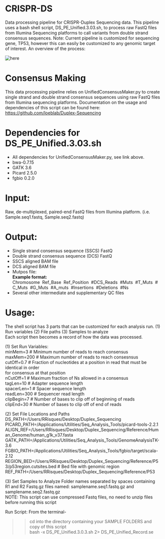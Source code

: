 # CRISPR-DS
Data processing pipeline for CRISPR-Duplex Sequencing data. This pipeline uses
a bash shell script, DS_PE_Unified.3.03.sh, to process raw FastQ files from Illumina
Sequencing platforms to call variants from double strand consensus sequences. 
Note: Current pipeline is customized for sequencing gene, TP53, however this can
easily be customized to any genomic target of interest. 
An overview of the process:

![here](https://github.com/risqueslab/CRISPR-DS/blob/master/CRISPR-DS_data_processing.png)



# Consensus Making
This data processing pipeline relies on UnifiedConsensusMaker.py to create single strand and double strand consensus sequences using raw FastQ files from Illumina sequencing platforms. Documentation on the usage and dependencies of this script can be found here: https://github.com/loeblab/Duplex-Sequencing

# Dependencies for DS_PE_Unified.3.03.sh
* All dependencies for UnifiedConsensusMaker.py, see link above.
* bwa-0.7.15
* GATK 3.6
* Picard 2.5.0
* fgbio 0.2.0

# Input:
Raw, de-multiplexed, paired-end FastQ files from Illumina platform. (i.e. Sample.seq1.fastq, Sample.seq2.fastq)

# Output:
* Single strand consensus sequence (SSCS) FastQ 
* Double strand consensus sequence (DCS) FastQ
* SSCS aligned BAM file
* DCS aligned BAM file 
* Mutpos file:  
**Example format:**    
Chromosome&nbsp;&nbsp;Ref_Base&nbsp;&nbsp;Ref_Position&nbsp;&nbsp;#DCS_Reads&nbsp;&nbsp;#Muts&nbsp;&nbsp;#T_Muts&nbsp;&nbsp;#C_Muts&nbsp;&nbsp;#G_Muts&nbsp;&nbsp;#A_muts&nbsp;&nbsp;#Insertions&nbsp;&nbsp;#Deletions&nbsp;&nbsp;#Ns
* Several other intermediate and supplementary QC files

# Usage:
The shell script has 3 parts that can be customized for each analysis run. 
(1) Run variables
(2) File paths
(3) Samples to analyze  
Each script then becomes a record of how the data was processed.  
  
  (1) Set Run Variables:  
  minMem=3            # Minimum number of reads to reach consensus  
  maxMem=200          # Maximum number of reads to reach consesnsus  
  cutOff=0.7          # Fraction of nucleotides at a position in read that must be identical in order   
                      for consensus at that position  
  nCutOff=1           # Maximum fraction of Ns allowed in a consensus  
  tagLen=10           # Adapter sequence length  
  spacerLen=1         # Spacer sequence length  
  readLen=300         # Sequencer read length  
  clipBegin=7         # Number of bases to clip off of beginning of reads  
  clipEnd=30          # Number of bases to clip off of end of reads  
  
  (2) Set File Locations and Paths
  DS_PATH=/Users/RRisques/Desktop/Duplex_Sequencing
  PICARD_PATH=/Applications/Utilities/Seq_Analysis_Tools/picard-tools-2.2.1
  ALIGN_REF=/Users/RRisques/Desktop/Duplex_Sequencing/Reference/Human_Genome/human_g1k_v37.fasta
  GATK_PATH=/Applications/Utilities/Seq_Analysis_Tools/GenomeAnalysisTK-3.6
  FGBIO_PATH=/Applications/Utilities/Seq_Analysis_Tools/fgbio/target/scala-2.12
  REGION_BED=/Users/RRisques/Desktop/Duplex_Sequencing/Reference/P53/p53region.cutsites.bed  # Bed file with genomic region  
  REF_PATH=/Users/RRisques/Desktop/Duplex_Sequencing/Reference/P53  
    
  (3) Set Samples to Analyze
  Folder names separated by spaces containing R1 and R2 Fastq.gz files named: samplename.seq1.fastq.gz and  
  samplename.seq2.fastq.gz  
  NOTE: This script can use compressed Fastq files, no need to unzip files before running this script  
  
  Run Script:
  From the terminal-  
  >> cd into the directory containing your SAMPLE FOLDERS and copy of this script  
  >> bash -x DS_PE_Unified.3.0.3.sh 2> DS_PE_Unified_Record.se   
